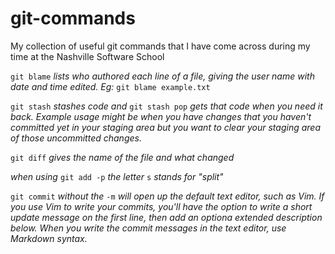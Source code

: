 # git-commands
My collection of useful git commands that I have come across during my time at the Nashville Software School

`git blame` *lists who authored each line of a file, giving the user name with date and time edited. Eg:* `git blame example.txt`

`git stash` *stashes code and* `git stash pop` *gets that code when you need it back. Example usage might be when you have changes that you haven't committed yet in your staging area but you want to clear your staging area of those uncommitted changes.*

`git diff` *gives the name of the file and what changed*

*when using* `git add -p` *the letter* `s` *stands for "split"*

`git commit` *without the* `-m` *will open up the default text editor, such as Vim. If you use Vim to write your commits, you'll have the option to write a short update message on the first line, then add an optiona extended description below. When you write the commit messages in the text editor, use Markdown syntax.*
